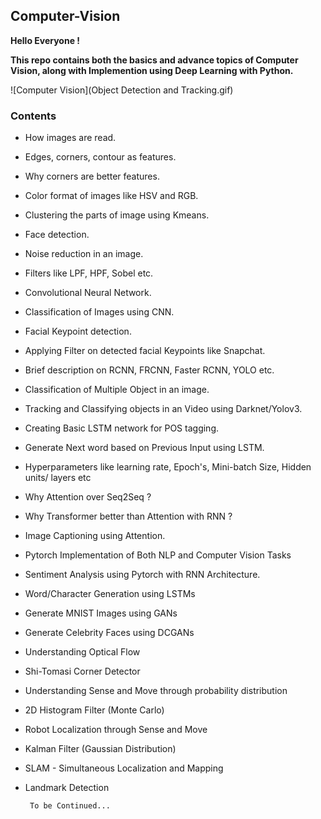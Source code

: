 ## Computer-Vision

**Hello Everyone !**

**This repo contains both the basics and advance topics of Computer Vision, along with Implemention using Deep Learning with Python.**

   ![Computer Vision](Object Detection and Tracking.gif)

### Contents

 * How images are read.

 * Edges, corners, contour as features.

 * Why corners are better features.

 * Color format of images like HSV and RGB.

 * Clustering the parts of image using Kmeans.

 * Face detection.

 * Noise reduction in an image.

 * Filters like LPF, HPF, Sobel etc.

 * Convolutional Neural Network.

 * Classification of Images using CNN.

 * Facial Keypoint detection.

 * Applying Filter on detected facial Keypoints like Snapchat.

 * Brief description on RCNN, FRCNN, Faster RCNN, YOLO etc.

 * Classification of Multiple Object in an image.

 * Tracking and Classifying objects in an Video using Darknet/Yolov3.

 * Creating Basic LSTM network for POS tagging.

 * Generate Next word based on Previous Input using LSTM.

 * Hyperparameters like learning rate, Epoch's, Mini-batch Size, Hidden units/ layers etc

 * Why Attention over Seq2Seq ?

 * Why Transformer better than Attention with RNN ?

 * Image Captioning using Attention.
 
 * Pytorch Implementation of Both NLP and Computer Vision Tasks

 * Sentiment Analysis using Pytorch with RNN Architecture.
 
 * Word/Character Generation using LSTMs
 
 * Generate MNIST Images using GANs
 
 * Generate Celebrity Faces using DCGANs

 * Understanding Optical Flow
 
 * Shi-Tomasi Corner Detector
 
 * Understanding Sense and Move through probability distribution
 
 * 2D Histogram Filter (Monte Carlo)
 
 * Robot Localization through Sense and Move
    
 * Kalman Filter (Gaussian Distribution)
 
 * SLAM - Simultaneous Localization and Mapping
 
 * Landmark Detection
    
    
        To be Continued...
    
